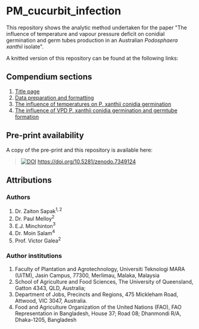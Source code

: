 # PM_cucurbit_infection
This repository shows the analytic method undertaken for the paper "The influence 
of temperature and vapour pressure deficit on conidial germination and germ tubes 
production in an Australian *Podosphaera xanthii* isolate".  

A knitted version of this repository can be found at the following links:  
## Compendium sections  

   1. [Title page](https://paulmelloy.github.io/P_xanthii_titlepage.html)  
   2. [Data preparation and formatting](https://paulmelloy.github.io/data_cleaning.html)  
   3. [The influence of temperatures on P. xanthii conidia germination](https://paulmelloy.github.io/Pxanthii_temperature.html)  
   3. [The influence of VPD P. xanthii conidia germination and germtube formation](https://paulmelloy.github.io/Pxanthii_vpd.html)  
   
## Pre-print availability
A copy of the pre-print and this repository is available here:  
 >  [![DOI](https://zenodo.org/badge/DOI/10.5281/zenodo.7349124.svg)](https://doi.org/10.5281/zenodo.7349124) https://doi.org/10.5281/zenodo.7349124 


## Attributions  
### Authors  

   1. Dr. Zaiton Sapak$^{1,2}$  
   2. Dr. Paul Melloy$^{2}$  
   3. E.J. Minchinton$^{3}$  
   4. Dr. Moin Salam$^{4}$  
   5. Prof. Victor Galea$^{2}$  
   
### Author institutions  

   1. Faculty of Plantation and Agrotechnology, Universiti Teknologi MARA (UiTM), Jasin Campus, 77300, Merlimau, Malaka, Malaysia  
   2. School of Agriculture and Food Sciences, The University of Queensland, Gatton 4343, QLD, Australia;  
   3. Department of Jobs, Precincts and Regions, 475 Mickleham Road, Attwood, VIC 3047, Australia.   
   4. Food and Agriculture Organization of the United Nations (FAO), FAO Representation in Bangladesh, House 37; Road  08; Dhanmondi R/A, Dhaka-1205, Bangladesh  
   
